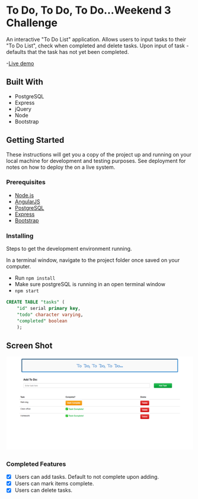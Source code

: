 # To Do, To Do, To Do...Weekend 3 Challenge

An interactive "To Do List" application.  Allows users to input tasks to their "To Do List", check when completed and delete tasks.  Upon input of task - defaults that the task has not yet been completed.  

-[Live demo](https://cryptic-ocean-20996.herokuapp.com/)

## Built With

- PostgreSQL
- Express
- jQuery
- Node
- Bootstrap

## Getting Started

These instructions will get you a copy of the project up and running on your local machine for development and testing purposes. See deployment for notes on how to deploy the on a live system.

### Prerequisites

- [Node.js](https://nodejs.org/en/)
- [AngularJS](https://angularjs.org/)
- [PostgreSQL](https://www.postgresql.org/)
- [Express](http://expressjs.com/)
- [Bootstrap](https://getbootstrap.com/docs/3.3/)

### Installing

Steps to get the development environment running.

In a terminal window, navigate to the project folder once saved on your computer.
- Run `npm install`
- Make sure postgreSQL is running in an open terminal window
- `npm start`

```sql
CREATE TABLE "tasks" (
	"id" serial primary key,
	"todo" character varying,
	"completed" boolean
	);

```

## Screen Shot
![To Do](server/public/images/to_do.png)

### Completed Features

- [x] Users can add tasks.  Default to not complete upon adding.
- [x] Users can mark items complete.
- [x] Users can delete tasks.
